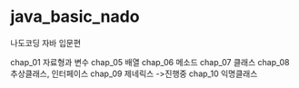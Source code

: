 # java_basic_nado
나도코딩 자바 입문편

chap_01 자료형과 변수
chap_05 배열
chap_06 메소드
chap_07 클래스
chap_08 추상클래스, 인터페이스
chap_09 제네릭스 ->진행중
chap_10 익명클래스
